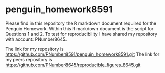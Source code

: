 # penguin_homework8591

Please find in this repository the R markdown document required for the Penguin Homework. Within this R markdown document is the script for Questions 1 and 2. To test for reproducibility I have shared my repository with account: PNumber8645. 

The link for my repository is https://github.com/PNumber8591/penguin_homework8591.git
The link for my peers repository is https://github.com/PNumber8645/reproducible_figures_8645.git
